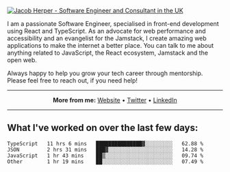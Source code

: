 [![Jacob Herper - Software Engineer and Consultant in the UK](https://res.cloudinary.com/jacobherper/image/upload/v1641506277/gh-image.png)](https://jacobherper.com/)

I am a passionate Software Engineer, specialised in front-end development using React and TypeScript. As an advocate for web performance and accessibility and an evangelist for the Jamstack, I create amazing web applications to make the internet a better place. You can talk to me about anything related to JavaScript, the React ecosystem, Jamstack and the open web.

Always happy to help you grow your tech career through mentorship. Please feel free to reach out, if you need help!

---

<p align="center">
  <strong>More from me:</strong> 
  <a href="https://jacobherper.com/">Website</a> •
  <a href="https://twitter.com/intent/follow?screen_name=jakeherp&tw_p=followbutton">Twitter</a> •
  <a href="https://www.linkedin.com/in/jacobherper/">LinkedIn</a>
</p>

---

## What I've worked on over the last few days:

<!--START_SECTION:waka-->

```text
TypeScript   11 hrs 6 mins   ███████████████▓░░░░░░░░░   62.88 %
JSON         2 hrs 31 mins   ███▓░░░░░░░░░░░░░░░░░░░░░   14.28 %
JavaScript   1 hr 43 mins    ██▒░░░░░░░░░░░░░░░░░░░░░░   09.74 %
Other        1 hr 19 mins    ██░░░░░░░░░░░░░░░░░░░░░░░   07.49 %
```

<!--END_SECTION:waka-->

